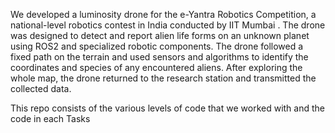 We developed a luminosity drone for the e-Yantra Robotics Competition, a national-level robotics contest in India conducted by IIT Mumbai . The drone was designed to detect and report alien life forms on an unknown planet using ROS2 and specialized robotic components. The drone followed a fixed path on the terrain and used sensors and algorithms to identify the coordinates and species of any encountered aliens. After exploring the whole map, the drone returned to the research station and transmitted the collected data.


This repo consists of the various levels of code that we worked with and the code in each Tasks
